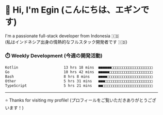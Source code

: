 # 👋 Hi, I'm Egin (こんにちは、エギンです)

I'm a passionate full-stack developer from Indonesia 🇮🇩  
(私はインドネシア出身の情熱的なフルスタック開発者です 🇮🇩)

### ⏱️ Weekly Development (今週の開発活動)

<!--START_SECTION:waka-->

```txt
Kotlin                     13 hrs 18 mins  ■■■■■■□□□□□□□□□□□□□□□□□□□   24.06 %
Go                         10 hrs 42 mins  ■■■■■□□□□□□□□□□□□□□□□□□□□   19.37 %
Bash                       8 hrs 8 mins    ■■■■□□□□□□□□□□□□□□□□□□□□□   14.74 %
Other                      5 hrs 31 mins   ■■■□□□□□□□□□□□□□□□□□□□□□□   10.00 %
TypeScript                 5 hrs 21 mins   ■■□□□□□□□□□□□□□□□□□□□□□□□   09.70 %
```

<!--END_SECTION:waka-->

---

⭐️ Thanks for visiting my profile! (プロフィールをご覧いただきありがとうございます！)
